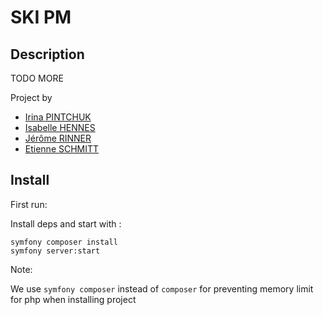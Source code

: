 # SKI PM

## Description

TODO MORE

Project by
- [Irina PINTCHUK](https://github.com/Irvpi2019)
- [Isabelle HENNES](https://github.com/Isabelle13)
- [Jérôme RINNER](https://github.com/HelixFix)
- [Etienne SCHMITT](https://github.com/Etienne-Schmitt)

## Install

First run:

Install deps and start with :

    symfony composer install
    symfony server:start 

Note: 

We use `symfony composer` instead of `composer` for preventing memory limit for php when installing project
